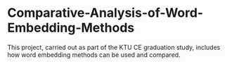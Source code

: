 # Comparative-Analysis-of-Word-Embedding-Methods
This project, carried out as part of the KTU CE graduation study, includes how word embedding methods can be used and compared.
